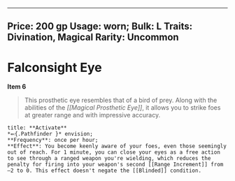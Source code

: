 
---
Price: 200 gp
Usage: worn;
Bulk: L
Traits: Divination, Magical
Rarity: Uncommon
---

# Falconsight Eye

**Item 6**

> This prosthetic eye resembles that of a bird of prey. Along with the abilities of the *[[Magical Prosthetic Eye]]*, it allows you to strike foes at greater range and with impressive accuracy.

```ad-embed-ability
title: **Activate**
*⬻{.Pathfinder }* envision; 
**Frequency**: once per hour;
**Effect**: You become keenly aware of your foes, even those seemingly out of reach. For 1 minute, you can close your eyes as a free action to see through a ranged weapon you're wielding, which reduces the penalty for firing into your weapon's second [[Range Increment]] from –2 to 0. This effect doesn't negate the [[Blinded]] condition.

```
